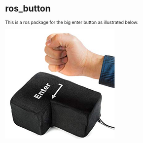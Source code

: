 # ros_button

This is a ros package for the big enter button as illustrated below:

![button picture](readme_img.jpg "Picture of the button")
